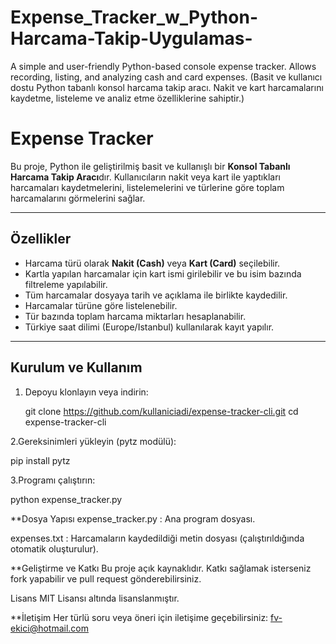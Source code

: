 # Expense_Tracker_w_Python-Harcama-Takip-Uygulamas-
A simple and user-friendly Python-based console expense tracker. Allows recording, listing, and analyzing cash and card expenses. (Basit ve kullanıcı dostu Python tabanlı konsol harcama takip aracı. Nakit ve kart harcamalarını kaydetme, listeleme ve analiz etme özelliklerine sahiptir.)


# Expense Tracker 

Bu proje, Python ile geliştirilmiş basit ve kullanışlı bir **Konsol Tabanlı Harcama Takip Aracı**dır. Kullanıcıların nakit veya kart ile yaptıkları harcamaları kaydetmelerini, listelemelerini ve türlerine göre toplam harcamalarını görmelerini sağlar.

---

## Özellikler

- Harcama türü olarak **Nakit (Cash)** veya **Kart (Card)** seçilebilir.
- Kartla yapılan harcamalar için kart ismi girilebilir ve bu isim bazında filtreleme yapılabilir.
- Tüm harcamalar dosyaya tarih ve açıklama ile birlikte kaydedilir.
- Harcamalar türüne göre listelenebilir.
- Tür bazında toplam harcama miktarları hesaplanabilir.
- Türkiye saat dilimi (Europe/Istanbul) kullanılarak kayıt yapılır.

---

## Kurulum ve Kullanım

1. Depoyu klonlayın veya indirin:
   
   git clone https://github.com/kullaniciadi/expense-tracker-cli.git
   cd expense-tracker-cli
   
2.Gereksinimleri yükleyin (pytz modülü):

pip install pytz


3.Programı çalıştırın:

python expense_tracker.py

**Dosya Yapısı
expense_tracker.py : Ana program dosyası.

expenses.txt : Harcamaların kaydedildiği metin dosyası (çalıştırıldığında otomatik oluşturulur).

**Geliştirme ve Katkı
Bu proje açık kaynaklıdır. Katkı sağlamak isterseniz fork yapabilir ve pull request gönderebilirsiniz.

Lisans
MIT Lisansı altında lisanslanmıştır.

**İletişim
Her türlü soru veya öneri için iletişime geçebilirsiniz: fv-ekici@hotmail.com
